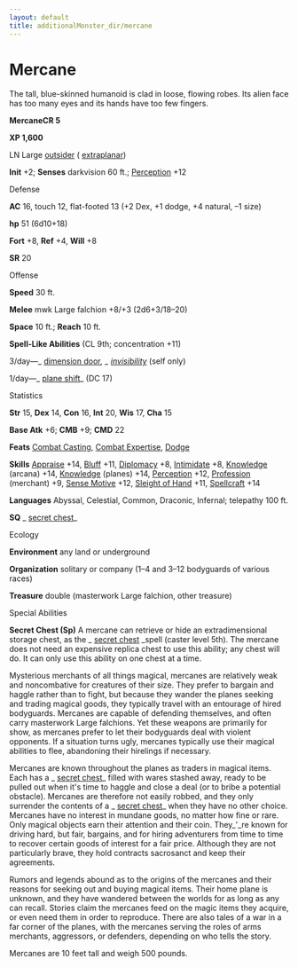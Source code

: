 ```yaml
---
layout: default
title: additionalMonster_dir/mercane
---
```

# Mercane

The tall, blue-skinned humanoid is clad in loose, flowing robes. Its alien face has too many eyes and its hands have too few fingers.

**MercaneCR 5**

**XP 1,600**

LN Large [outsider](monsters/creatureTypes#_outsider) ( [extraplanar](monster_dir/creatureTypes#_extraplanar-subtype))

**Init** +2; **Senses** darkvision 60 ft.; [Perception](additionalMonsters/../skill_dir/perception#_perception) +12

Defense

**AC** 16, touch 12, flat-footed 13 (+2 Dex, +1 dodge, +4 natural, –1 size)

**hp** 51 (6d10+18)

**Fort** +8, **Ref** +4, **Will** +8

**SR** 20

Offense

**Speed** 30 ft.

**Melee** mwk Large falchion +8/+3 (2d6+3/18–20)

**Space** 10 ft.; **Reach** 10 ft.

**Spell-Like Abilities** (CL 9th; concentration +11)

3/day—_ [dimension door](additionalMonster_dir/../spell_dir/dimensionDoor#_dimension-door)_, _ [invisibility](additionalMonsters/../spell_dir/invisibility#_invisibility)_ (self only)

1/day—_ [plane shift](additionalMonster_dir/../spell_dir/planeShift#_plane-shift)_ (DC 17)

Statistics

**Str** 15, **Dex** 14, **Con** 16, **Int** 20, **Wis** 17, **Cha** 15

**Base Atk** +6; **CMB** +9; **CMD** 22

**Feats** [Combat Casting](additionalMonsters/../feats#_combat-casting), [Combat Expertise](additionalMonster_dir/../feats#_combat-expertise), [Dodge](additionalMonster_dir/../feats#_dodge)

**Skills** [Appraise](additionalMonster_dir/../skill_dir/appraise#_appraise) +14, [Bluff](additionalMonsters/../skill_dir/bluff#_bluff) +11, [Diplomacy](additionalMonsters/../skill_dir/diplomacy#_diplomacy) +8, [Intimidate](additionalMonsters/../skill_dir/intimidate#_intimidate) +8, [Knowledge](additionalMonsters/../skill_dir/knowledge#_knowledge) (arcana) +14, [Knowledge](additionalMonsters/../skill_dir/knowledge#_knowledge) (planes) +14, [Perception](additionalMonsters/../skill_dir/perception#_perception) +12, [Profession](additionalMonsters/../skill_dir/profession#_profession) (merchant) +9, [Sense Motive](additionalMonsters/../skill_dir/senseMotive#_sense-motive) +12, [Sleight of Hand](additionalMonsters/../skill_dir/sleightOfHand#_sleight-of-hand) +11, [Spellcraft](additionalMonsters/../skill_dir/spellcraft#_spellcraft) +14

**Languages** Abyssal, Celestial, Common, Draconic, Infernal; telepathy 100 ft.

**SQ** _ [secret chest](additionalMonsters/../spell_dir/secretChest#_secret-chest)_

Ecology

**Environment** any land or underground

**Organization** solitary or company (1–4 and 3–12 bodyguards of various races)

**Treasure** double (masterwork Large falchion, other treasure)

Special Abilities

**Secret Chest (Sp)** A mercane can retrieve or hide an extradimensional storage chest, as the _ [secret chest](additionalMonsters/../spell_dir/secretChest#_secret-chest) _spell (caster level 5th). The mercane does not need an expensive replica chest to use this ability; any chest will do. It can only use this ability on one chest at a time.

Mysterious merchants of all things magical, mercanes are relatively weak and noncombative for creatures of their size. They prefer to bargain and haggle rather than to fight, but because they wander the planes seeking and trading magical goods, they typically travel with an entourage of hired bodyguards. Mercanes are capable of defending themselves, and often carry masterwork Large falchions. Yet these weapons are primarily for show, as mercanes prefer to let their bodyguards deal with violent opponents. If a situation turns ugly, mercanes typically use their magical abilities to flee, abandoning their hirelings if necessary.

Mercanes are known throughout the planes as traders in magical items. Each has a _ [secret chest](additionalMonsters/../spell_dir/secretChest#_secret-chest)_ filled with wares stashed away, ready to be pulled out when it's time to haggle and close a deal (or to bribe a potential obstacle). Mercanes are therefore not easily robbed, and they only surrender the contents of a _ [secret chest](additionalMonsters/../spell_dir/secretChest#_secret-chest)_ when they have no other choice. Mercanes have no interest in mundane goods, no matter how fine or rare. Only magical objects earn their attention and their coin. They_'_re known for driving hard, but fair, bargains, and for hiring adventurers from time to time to recover certain goods of interest for a fair price. Although they are not particularly brave, they hold contracts sacrosanct and keep their agreements.

Rumors and legends abound as to the origins of the mercanes and their reasons for seeking out and buying magical items. Their home plane is unknown, and they have wandered between the worlds for as long as any can recall. Stories claim the mercanes feed on the magic items they acquire, or even need them in order to reproduce. There are also tales of a war in a far corner of the planes, with the mercanes serving the roles of arms merchants, aggressors, or defenders, depending on who tells the story.

Mercanes are 10 feet tall and weigh 500 pounds.

